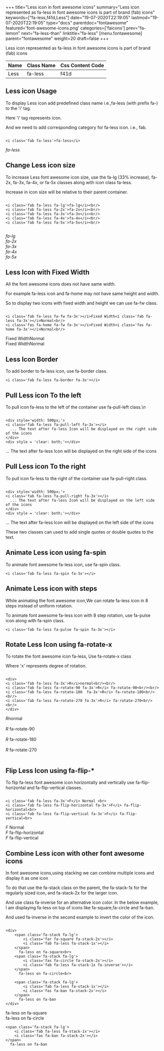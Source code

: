 +++
title="Less icon in font awesome icons"
summary="Less icon represented as fa-less in font awesome icons is part of brand (fab) icons"
keywords=["fa-less,f41d,Less"]
date="19-07-2020T22:19:05"
lastmod="19-07-2020T22:19:05"
type="docs"
parentdoc="fontawesome"
featured='font-awesome-icons.png'
categories=['faicons']
prev="fa-lemon"
next="fa-less-than"
linktitle="fa-less"
[menu.fontawesome]
parent="fontawesome"
weight=20
draft=false
+++


Less icon represented as fa-less in font awesome icons is part of brand (fab) icons

<div class='table-responsive'><table class='table'><thead><tr><th>Name</th><th>Class Name</th><th>Css Content Code</th></tr></thead><tbody><tr><td>Less</td><td>fa-less</td><td>f41d</td></tr></tbody></table></div>



## Less icon Usage

To display Less icon add predefined class name i.e.,fa-less (with prefix fa-) to the 'i' tag.

Here 'i' tag represents icon.

And we need to add corresponding category for fa-less icon. i.e., fab.


```

<i class='fab fa-less'>fa-less</i>
```

<i class='fab fa-less'>fa-less</i>




## Change Less icon size
To increase Less font awesome icon size, use the fa-lg (33% increase), fa-2x, fa-3x, fa-4x, or fa-5x classes along with icon class fa-less.

Increase in icon size will be relative to their parent container. 

```

<i class='fab fa-less fa-lg'>fa-lg</i><br/>
<i class='fab fa-less fa-2x'>fa-2x</i><br/>
<i class='fab fa-less fa-3x'>fa-3x</i><br/>
<i class='fab fa-less fa-4x'>fa-4x</i><br/>
<i class='fab fa-less fa-5x'>fa-5x</i><br/>
            
```

<i class='fab fa-less fa-lg'>fa-lg</i><br/>
<i class='fab fa-less fa-2x'>fa-2x</i><br/>
<i class='fab fa-less fa-3x'>fa-3x</i><br/>
<i class='fab fa-less fa-4x'>fa-4x</i><br/>
<i class='fab fa-less fa-5x'>fa-5x</i><br/>
            



## Less Icon with Fixed Width 

All the font awesome icons does not have same width.

For example fa-less icon and fa-home may not have same height and width.

So to display two icons with fixed width and height we can use fa-fw class.


```

<i class='fab fa-less fa-fw fa-3x'></i>Fixed Width<i class='fab fa-less fa-3x'></i>Normal<br/>
<i class='fas fa-home fa-fw fa-3x'></i>Fixed Width<i class='fas fa-home fa-3x'></i>Normal<br/>
```

<i class='fab fa-less fa-fw fa-3x'></i>Fixed Width<i class='fab fa-less fa-3x'></i>Normal<br/>
<i class='fas fa-home fa-fw fa-3x'></i>Fixed Width<i class='fas fa-home fa-3x'></i>Normal<br/>



## Less Icon Border 

To add border to fa-less icon, use fa-border class.


```
<i class='fab fa-less fa-border fa-3x'></i>

```
<i class='fab fa-less fa-border fa-3x'></i>





## Pull Less icon To the left

To pull icon fa-less to the left of the container use fa-pull-left class.\n

```

<div style='width: 500px;'>
<i class='fab fa-less fa-pull-left fa-3x'></i>
  ... The text after fa-less Icon will be displayed on the right side of the icons
</div>
<div style = 'clear: both;'></div>
```

<div style='width: 500px;'>
<i class='fab fa-less fa-pull-left fa-3x'></i>
  ... The text after fa-less Icon will be displayed on the right side of the icons
</div>
<div style = 'clear: both;'></div>




## Pull Less icon To the right
To pull icon fa-less to the right of the container use fa-pull-right class.

```

<div style='width: 500px;'>
<i class='fab fa-less fa-pull-right fa-3x'></i>
  ... The text after fa-less Icon will be displayed on the left side of the icons
</div>
<div style = 'clear: both;'></div>
```

<div style='width: 500px;'>
<i class='fab fa-less fa-pull-right fa-3x'></i>
  ... The text after fa-less Icon will be displayed on the left side of the icons
</div>
<div style = 'clear: both;'></div>

These two classes can used to add single quotes or double quotes to the text.


## Animate Less icon using fa-spin
To animate font awesome fa-less icon, use fa-spin class.

```
<i class='fab fa-less fa-spin fa-3x'></i>
```
<i class='fab fa-less fa-spin fa-3x'></i>




## Animate Less icon with steps
While animating the font awesome icon,We can rotate fa-less icon in 8 steps instead of uniform rotation.

To animate font awesome fa-less icon with 8 step rotation, use fa-pulse icon along with fa-spin class.


```
<i class='fab fa-less fa-pulse fa-spin fa-3x'></i>

```
<i class='fab fa-less fa-pulse fa-spin fa-3x'></i>





## Rotate Less Icon using fa-rotate-x
To rotate the font awesome icon fa-less, Use fa-rotate-x class

Where 'x' represents degree of rotation.


```

<div>
<i class='fab fa-less fa-3x'>R</i>normal<br/><br/>
<i class='fab fa-less fa-rotate-90 fa-3x'>R</i> fa-rotate-90<br/><br/> 
<i class='fab fa-less fa-rotate-180  fa-3x'>R</i> fa-rotate-180<br/><br/> 
<i class='fab fa-less fa-rotate-270 fa-3x'>R</i> fa-rotate-270<br/><br/>
</div>
```

<div>
<i class='fab fa-less fa-3x'>R</i>normal<br/><br/>
<i class='fab fa-less fa-rotate-90 fa-3x'>R</i> fa-rotate-90<br/><br/> 
<i class='fab fa-less fa-rotate-180  fa-3x'>R</i> fa-rotate-180<br/><br/> 
<i class='fab fa-less fa-rotate-270 fa-3x'>R</i> fa-rotate-270<br/><br/>
</div>




## Flip Less Icon using fa-flip-*
To flip fa-less font awesome icon horizontally and vertically use fa-flip-horizontal and fa-flip-vertical classes. 

```

<i class='fab fa-less fa-3x'>F</i> Normal <br>
<i class='fab fa-less fa-flip-horizontal fa-3x'>F</i> fa-flip-horizontal<br>
<i class='fab fa-less fa-flip-vertical fa-3x'>F</i> fa-flip-vertical<br>
```

<i class='fab fa-less fa-3x'>F</i> Normal <br>
<i class='fab fa-less fa-flip-horizontal fa-3x'>F</i> fa-flip-horizontal<br>
<i class='fab fa-less fa-flip-vertical fa-3x'>F</i> fa-flip-vertical<br>




## Combine Less icon with other font awesome icons
In font awesome icons,using stacking we can combine multiple icons and display it as one icon 

To do that use the fa-stack class on the parent, the fa-stack-1x for the regularly sized icon, and fa-stack-2x for the larger icon.

And use class fa-inverse for an alternative icon color. 
In the below example, I am displaying fa-less on top of icons like fa-square,fa-circle and fa-ban.

And used fa-inverse in the second example to invert the color of the icon.

```

<div>
    <span class='fa-stack fa-lg'>
        <i class='far fa-square fa-stack-2x'></i>
        <i class='fab fa-less fa-stack-1x'></i>
    </span>
      fa-less on fa-square<br>
    <span class='fa-stack fa-lg'>
        <i class='fas fa-circle fa-stack-2x'></i>
        <i class='fab fa-less fa-stack-1x fa-inverse'></i>
    </span>
      fa-less on fa-circle<br>

    <span class='fa-stack fa-lg'>
        <i class='fab fa-less fa-stack-1x'></i>
        <i class='fas fa-ban fa-stack-2x'></i>
    </span>
      fa-less on fa-ban
</div>
```

<div>
    <span class='fa-stack fa-lg'>
        <i class='far fa-square fa-stack-2x'></i>
        <i class='fab fa-less fa-stack-1x'></i>
    </span>
      fa-less on fa-square<br>
    <span class='fa-stack fa-lg'>
        <i class='fas fa-circle fa-stack-2x'></i>
        <i class='fab fa-less fa-stack-1x fa-inverse'></i>
    </span>
      fa-less on fa-circle<br>

    <span class='fa-stack fa-lg'>
        <i class='fab fa-less fa-stack-1x'></i>
        <i class='fas fa-ban fa-stack-2x'></i>
    </span>
      fa-less on fa-ban
</div>






